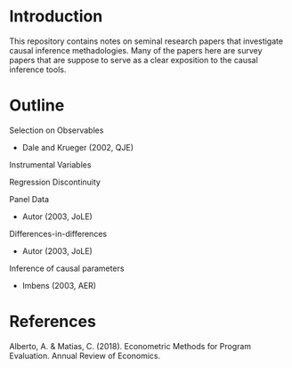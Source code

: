 # Introduction

This repository contains notes on seminal research papers that investigate causal inference methadologies. Many of the papers here are survey papers that are suppose to serve as a clear exposition to the causal inference tools.

# Outline

Selection on Observables
  * Dale and Krueger (2002, QJE)
  
Instrumental Variables

Regression Discontinuity

Panel Data
  * Autor (2003, JoLE)
  
Differences-in-differences
  * Autor (2003, JoLE)
  
Inference of causal parameters
  * Imbens (2003, AER)

# References
Alberto, A. & Matias, C. (2018). Econometric Methods for Program Evaluation. Annual Review of Economics.
